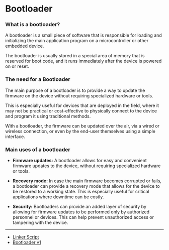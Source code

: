 # Bootloader

### What is a bootloader?

A bootloader is a small piece of software that is responsible for loading and
initializing the main application program on a microcontroller or other embedded
device.

The bootloader is usually stored in a special area of memory that is reserved
for boot code, and it runs immediately after the device is powered on or reset.

### The need for a Bootloader

The main purpose of a bootloader is to provide a way to update the firmware on
the device without requiring specialized hardware or tools.

This is especially useful for devices that are deployed in the field, where it
may not be practical or cost-effective to physically connect to the device and
program it using traditional methods.

With a bootloader, the firmware can be updated over the air, via a wired or
wireless connection, or even by the end-user themselves using a simple
interface.

### Main uses of a bootloader

- **Firmware updates:** A bootloader allows for easy and convenient firmware
updates to the device, without requiring specialized hardware or tools.

- **Recovery mode:** In case the main firmware becomes corrupted or fails, a
bootloader can provide a recovery mode that allows for the device to be restored
to a working state. This is especially useful for critical applications where
downtime can be costly.

- **Security:** Bootloaders can provide an added layer of security by allowing
for firmware updates to be performed only by authorized personnel or devices.
This can help prevent unauthorized access or tampering with the device.

--- 

- [Linker Script](linkerscript/)
- [Bootloader v1](bootloader_v1/)